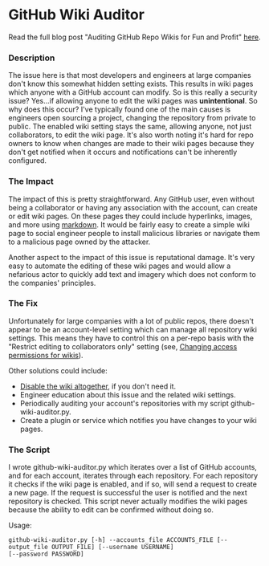# GitHub Wiki Auditor

Read the full blog post "Auditing GitHub Repo Wikis for Fun and Profit" [here](https://www.smeegesec.com/2019/03/auditing-github-repo-wikis-for-fun-and.html).

### Description

The issue here is that most developers and engineers at large companies don't know this somewhat hidden setting exists. This results in wiki pages which anyone with a GitHub account can modify. So is this really a security issue? Yes...if allowing anyone to edit the wiki pages was **unintentional**. So why does this occur? I've typically found one of the main causes is engineers open sourcing a project, changing the repository from private to public. The enabled wiki setting stays the same, allowing anyone, not just collaborators, to edit the wiki page. It's also worth noting it's hard for repo owners to know when changes are made to their wiki pages because they don't get notified when it occurs and notifications can't be inherently configured.

### The Impact

The impact of this is pretty straightforward. Any GitHub user, even without being a collaborator or having any association with the account, can create or edit wiki pages. On these pages they could include hyperlinks, images, and more using [markdown](https://guides.github.com/pdfs/markdown-cheatsheet-online.pdf). It would be fairly easy to create a simple wiki page to social engineer people to install malicious libraries or navigate them to a malicious page owned by the attacker.

Another aspect to the impact of this issue is reputational damage. It's very easy to automate the editing of these wiki pages and would allow a nefarious actor to quickly add text and imagery which does not conform to the companies' principles.

### The Fix

Unfortunately for large companies with a lot of public repos, there doesn't appear to be an account-level setting which can manage all repository wiki settings. This means they have to control this on a per-repo basis with the "Restrict editing to collaborators only" setting (see, [Changing access permissions for wikis](https://help.github.com/en/articles/changing-access-permissions-for-wikis)). 

Other solutions could include:
* [Disable the wiki altogether](https://help.github.com/en/articles/disabling-wikis), if you don't need it.
* Engineer education about this issue and the related wiki settings.
* Periodically auditing your account's repositories with my script github-wiki-auditor.py.
* Create a plugin or service which notifies you have changes to your wiki pages.

### The Script

I wrote github-wiki-auditor.py which iterates over a list of GitHub accounts, and for each account, iterates through each repository. For each repository it checks if the wiki page is enabled, and if so, will send a request to create a new page. If the request is successful the user is notified and the next repository is checked. This script never actually modifies the wiki pages because the ability to edit can be confirmed without doing so.

Usage:
```
github-wiki-auditor.py [-h] --accounts_file ACCOUNTS_FILE [--output_file OUTPUT_FILE] [--username USERNAME]
[--password PASSWORD]

```